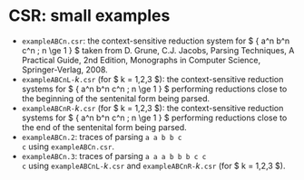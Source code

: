 # CSR: small examples

- <code>exampleABCn.csr</code>: the context-sensitive reduction system for $ \{ a^n b^n c^n ; n \ge 1 \} $ taken from D. Grune, C.J. Jacobs, Parsing Techniques, A Practical Guide, 2nd Edition, Monographs in Computer Science, Springer-Verlag, 2008.
- <code>exampleABCnL-</code>$k$<code>.csr</code> (for $ k = 1,2,3 $): the context-sensitive reduction systems for $ { a^n b^n c^n ; n \ge 1 } $ performing reductions close to the beginning of the sentenital form being parsed.
- <code>exampleABCnR-</code>$k$<code>.csr</code> (for $ k = 1,2,3 $): the context-sensitive reduction systems for $ { a^n b^n c^n ; n \ge 1 } $ performing reductions close to the end of the sentenital form being parsed.
- <code>exampleABCn.2</code>: traces of parsing <code>a a b b c c</code> using <code>exampleABCn.csr</code>.
- <code>exampleABCn.3</code>: traces of parsing <code>a a a b b b c c c</code> using <code>exampleABCnL-</code>$k$<code>.csr</code> and <code>exampleABCnR-</code>$k$<code>.csr</code> (for $ k = 1,2,3 $).

